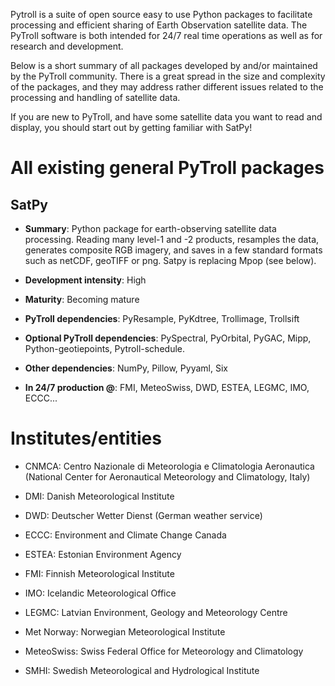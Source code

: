 Pytroll is a suite of open source easy to use Python packages to facilitate processing and efficient sharing of Earth Observation satellite data. The PyTroll software is both intended for 24/7 real time operations as well as for research and development.

Below is a short summary of all packages developed by and/or maintained by the PyTroll community. There is a great spread in the size and complexity of the packages, and they may address rather different issues related to the processing and handling of satellite data.

If you are new to PyTroll, and have some satellite data you want to read and display, you should start out by getting familiar with SatPy!

# All existing general PyTroll packages

## SatPy

* **Summary**: Python package for earth-observing satellite data processing. Reading many level-1 and -2 products, resamples the data, generates composite RGB imagery, and saves in a few standard formats such as netCDF, geoTIFF or png. Satpy is replacing Mpop (see below).

* **Development intensity**: High

* **Maturity**: Becoming mature

* **PyTroll dependencies**: PyResample, PyKdtree, Trollimage, Trollsift

* **Optional PyTroll dependencies**: PySpectral, PyOrbital, PyGAC, Mipp, Python-geotiepoints, Pytroll-schedule.

* **Other dependencies**: NumPy, Pillow, Pyyaml, Six

* **In 24/7 production @**: FMI, MeteoSwiss, DWD, ESTEA, LEGMC, IMO, ECCC...


# Institutes/entities

* CNMCA: Centro Nazionale di Meteorologia e Climatologia Aeronautica (National Center for Aeronautical Meteorology and Climatology, Italy)

* DMI: Danish Meteorological Institute

* DWD: Deutscher Wetter Dienst (German weather service)

* ECCC: Environment and Climate Change Canada

* ESTEA: Estonian Environment Agency

* FMI: Finnish Meteorological Institute

* IMO: Icelandic Meteorological Office

* LEGMC: Latvian Environment, Geology and Meteorology Centre

* Met Norway: Norwegian Meteorological Institute

* MeteoSwiss: Swiss Federal Office for Meteorology and Climatology

* SMHI: Swedish Meteorological and Hydrological Institute
